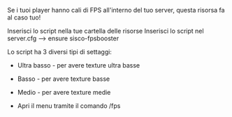Se i tuoi player hanno cali di FPS all'interno del tuo server, questa risorsa fa al caso tuo!

Inserisci lo script nella tue cartella delle risorse
Inserisci lo script nel server.cfg --> ensure sisco-fpsbooster

Lo script ha 3 diversi tipi di settaggi:
+ Ultra basso - per avere texture ultra basse
+ Basso - per avere texture basse
+ Medio - per avere texture medie

+ Apri il menu tramite il comando /fps